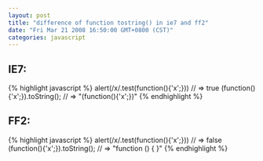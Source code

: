 ```yaml
---
layout: post
title: "difference of function tostring() in ie7 and ff2"
date: "Fri Mar 21 2008 16:50:00 GMT+0800 (CST)"
categories: javascript
---
```


IE7:
-----

{% highlight javascript %}
alert(/x/.test(function(){'x';}))
// => true
(function(){'x';}).toString();
// => "(function(){'x';})"
{% endhighlight %}

FF2:
-----

{% highlight javascript %}
alert(/x/.test(function(){'x';}))
// => false
(function(){'x';}).toString();
// => "function () { }"
{% endhighlight %}

